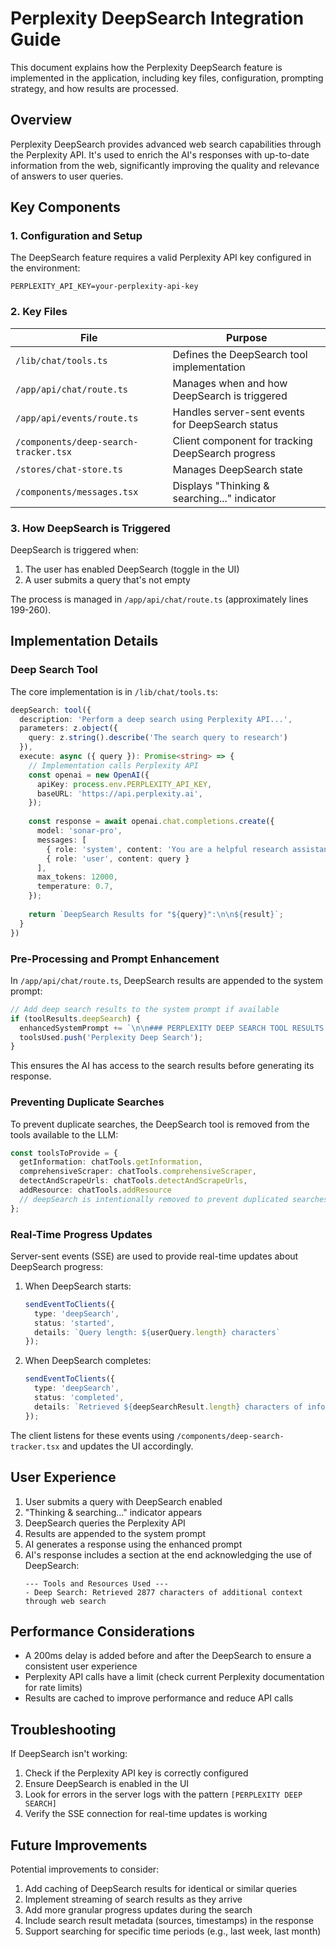 # Perplexity DeepSearch Integration Guide

This document explains how the Perplexity DeepSearch feature is implemented in the application, including key files, configuration, prompting strategy, and how results are processed.

## Overview

Perplexity DeepSearch provides advanced web search capabilities through the Perplexity API. It's used to enrich the AI's responses with up-to-date information from the web, significantly improving the quality and relevance of answers to user queries.

## Key Components

### 1. Configuration and Setup

The DeepSearch feature requires a valid Perplexity API key configured in the environment:

```
PERPLEXITY_API_KEY=your-perplexity-api-key
```

### 2. Key Files

| File | Purpose |
|------|---------|
| `/lib/chat/tools.ts` | Defines the DeepSearch tool implementation |
| `/app/api/chat/route.ts` | Manages when and how DeepSearch is triggered |
| `/app/api/events/route.ts` | Handles server-sent events for DeepSearch status |
| `/components/deep-search-tracker.tsx` | Client component for tracking DeepSearch progress |
| `/stores/chat-store.ts` | Manages DeepSearch state |
| `/components/messages.tsx` | Displays "Thinking & searching..." indicator |

### 3. How DeepSearch is Triggered

DeepSearch is triggered when:
1. The user has enabled DeepSearch (toggle in the UI)
2. A user submits a query that's not empty

The process is managed in `/app/api/chat/route.ts` (approximately lines 199-260).

## Implementation Details

### Deep Search Tool

The core implementation is in `/lib/chat/tools.ts`:

```typescript
deepSearch: tool({
  description: 'Perform a deep search using Perplexity API...',
  parameters: z.object({
    query: z.string().describe('The search query to research')
  }),
  execute: async ({ query }): Promise<string> => {
    // Implementation calls Perplexity API
    const openai = new OpenAI({
      apiKey: process.env.PERPLEXITY_API_KEY,
      baseURL: 'https://api.perplexity.ai',
    });
    
    const response = await openai.chat.completions.create({
      model: 'sonar-pro',
      messages: [
        { role: 'system', content: 'You are a helpful research assistant...' },
        { role: 'user', content: query }
      ],
      max_tokens: 12000,
      temperature: 0.7,
    });
    
    return `DeepSearch Results for "${query}":\n\n${result}`;
  }
})
```

### Pre-Processing and Prompt Enhancement

In `/app/api/chat/route.ts`, DeepSearch results are appended to the system prompt:

```typescript
// Add deep search results to the system prompt if available
if (toolResults.deepSearch) {
  enhancedSystemPrompt += `\n\n### PERPLEXITY DEEP SEARCH TOOL RESULTS ###\nThe following information was retrieved using the Perplexity Deep Search tool:\n\n${toolResults.deepSearch}\n\n`;
  toolsUsed.push('Perplexity Deep Search');
}
```

This ensures the AI has access to the search results before generating its response.

### Preventing Duplicate Searches

To prevent duplicate searches, the DeepSearch tool is removed from the tools available to the LLM:

```typescript
const toolsToProvide = {
  getInformation: chatTools.getInformation,
  comprehensiveScraper: chatTools.comprehensiveScraper,
  detectAndScrapeUrls: chatTools.detectAndScrapeUrls,
  addResource: chatTools.addResource
  // deepSearch is intentionally removed to prevent duplicated searches
};
```

### Real-Time Progress Updates

Server-sent events (SSE) are used to provide real-time updates about DeepSearch progress:

1. When DeepSearch starts:
   ```typescript
   sendEventToClients({
     type: 'deepSearch',
     status: 'started',
     details: `Query length: ${userQuery.length} characters`
   });
   ```

2. When DeepSearch completes:
   ```typescript
   sendEventToClients({
     type: 'deepSearch',
     status: 'completed',
     details: `Retrieved ${deepSearchResult.length} characters of information`
   });
   ```

The client listens for these events using `/components/deep-search-tracker.tsx` and updates the UI accordingly.

## User Experience

1. User submits a query with DeepSearch enabled
2. "Thinking & searching..." indicator appears
3. DeepSearch queries the Perplexity API
4. Results are appended to the system prompt
5. AI generates a response using the enhanced prompt
6. AI's response includes a section at the end acknowledging the use of DeepSearch:
   ```
   --- Tools and Resources Used ---
   - Deep Search: Retrieved 2877 characters of additional context through web search
   ```

## Performance Considerations

- A 200ms delay is added before and after the DeepSearch to ensure a consistent user experience
- Perplexity API calls have a limit (check current Perplexity documentation for rate limits)
- Results are cached to improve performance and reduce API calls

## Troubleshooting

If DeepSearch isn't working:

1. Check if the Perplexity API key is correctly configured
2. Ensure DeepSearch is enabled in the UI
3. Look for errors in the server logs with the pattern `[PERPLEXITY DEEP SEARCH]`
4. Verify the SSE connection for real-time updates is working

## Future Improvements

Potential improvements to consider:

1. Add caching of DeepSearch results for identical or similar queries
2. Implement streaming of search results as they arrive
3. Add more granular progress updates during the search
4. Include search result metadata (sources, timestamps) in the response
5. Support searching for specific time periods (e.g., last week, last month)